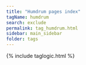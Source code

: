 ```yaml
---
title: "Humdrum pages index"
tagName: humdrum
search: exclude
permalink: tag_humdrum.html
sidebar: main_sidebar
folder: tags
---
```

{% include taglogic.html %}

